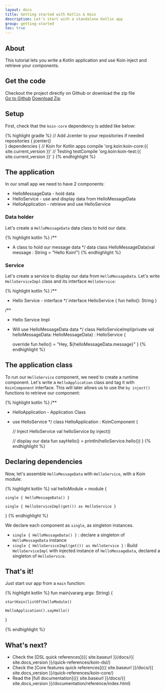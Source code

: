 ```yaml
---
layout: docs
title: Getting started with Kotlin & Koin
description: Let's start with a standalone Kotlin app
group: getting-started
toc: true
---
```


## About

This tutorial lets you write a Kotlin application and use Koin inject and retrieve your components.

## Get the code

<div class="container">
  <div class="row">
    <div class="col-8">
      Checkout the project directly on Github or download the zip file
    </div>
    <div class="col">
      <a href="https://github.com/InsertKoinIO/getting-started-koin-core" class="btn btn-outline-primary mb-3 mb-md-0 mr-md-3">Go to Github</a>
      <a href="https://github.com/InsertKoinIO/getting-started-koin-core/archive/master.zip" class="btn btn-outline-info mb-3 mb-md-0 mr-md-3">Download Zip</a>
    </div>
  </div>
</div>

## Setup

First, check that the `koin-core` dependency is added like below:

{% highlight gradle %}
// Add Jcenter to your repositories if needed
repositories {
    jcenter()    
}
dependencies {
    // Koin for Kotlin apps
    compile 'org.koin:koin-core:{{ site.current_version }}'
    // Testing
    testCompile 'org.koin:koin-test:{{ site.current_version }}'
}
{% endhighlight %}

## The application

In our small app we need to have 2 components:

* HelloMessageData - hold data
* HelloService - use and display data from HelloMessageData
* HelloApplication - retrieve and use HelloService

### Data holder

Let's create a `HelloMessageData` data class to hold our data:

{% highlight kotlin %}
/**
 * A class to hold our message data
 */
data class HelloMessageData(val message : String = "Hello Koin!")
{% endhighlight %}

### Service

Let's create a service to display our data from `HelloMessageData`. Let's write `HelloServiceImpl` class and its interface `HelloService`:

{% highlight kotlin %}
/**
 * Hello Service - interface
 */
interface HelloService {
    fun hello(): String
}


/**
 * Hello Service Impl
 * Will use HelloMessageData data
 */
class HelloServiceImpl(private val helloMessageData: HelloMessageData) : HelloService {

    override fun hello() = "Hey, ${helloMessageData.message}"
}
{% endhighlight %}


## The application class

To run our `HelloService` component, we need to create a runtime component. Let's write a `HelloApplication` class and tag it with `KoinComponent` interface. This will later allows us to use the `by inject()` functions to retrieve our component:

{% highlight kotlin %}
/**
 * HelloApplication - Application Class
 * use HelloService
 */
class HelloApplication : KoinComponent {

    // Inject HelloService
    val helloService by inject<HelloService>()

    // display our data
    fun sayHello() = println(helloService.hello())
}
{% endhighlight %}

## Declaring dependencies

Now, let's assemble `HelloMessageData` with `HelloService`, with a Koin module:

{% highlight kotlin %}
val helloModule = module {

    single { HelloMessageData() }

    single { HelloServiceImpl(get()) as HelloService }
}
{% endhighlight %}

We declare each component as `single`, as singleton instances.

* `single { HelloMessageData() }` : declare a singleton of `HelloMessageData` instance
* `single { HelloServiceImpl(get()) as HelloService }` : Build `HelloServiceImpl` with injected instance of `HelloMessageData`,  declared a singleton of `HelloService`.

## That's it!

Just start our app from a `main` function:

{% highlight kotlin %}
fun main(vararg args: String) {

    startKoin(listOf(helloModule))

    HelloApplication().sayHello()
}

{% endhighlight %}

## What's next?

* Check the [DSL quick references]({{ site.baseurl }}/docs/{{ site.docs_version }}/quick-references/koin-dsl/)
* Check the [Core features quick references]({{ site.baseurl }}/docs/{{ site.docs_version }}/quick-references/koin-core/)
* Read the [full documentation]({{ site.baseurl }}/docs/{{ site.docs_version }}/documentation/reference/index.html)